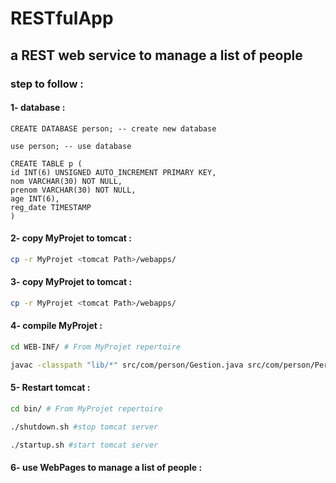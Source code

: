 # RESTfulApp
## a REST web service to manage a list of people

### step to follow : 

#### 1- database : 
```mysql
CREATE DATABASE person; -- create new database
```
```mysql
use person; -- use database
```
```mysql
CREATE TABLE p (
id INT(6) UNSIGNED AUTO_INCREMENT PRIMARY KEY,
nom VARCHAR(30) NOT NULL,
prenom VARCHAR(30) NOT NULL,
age INT(6),
reg_date TIMESTAMP
)
```
#### 2- copy MyProjet to tomcat  : 
```bash
cp -r MyProjet <tomcat Path>/webapps/
```
#### 3- copy MyProjet to tomcat : 
```bash
cp -r MyProjet <tomcat Path>/webapps/
```
#### 4- compile MyProjet : 
```bash
cd WEB-INF/ # From MyProjet repertoire
```
```bash # to compile
javac -classpath "lib/*" src/com/person/Gestion.java src/com/person/Person.java -d classes/
```
#### 5- Restart tomcat : 
```bash
cd bin/ # From MyProjet repertoire
```
```bash
./shutdown.sh #stop tomcat server
```
```bash
./startup.sh #start tomcat server
```
#### 6- use WebPages to manage a list of people : 
